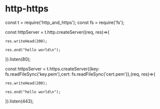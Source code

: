 # http-https

const t = require('http_and_https');
const fs = require('fs');


const httpServer = t.http.createServer((req, res)=>{

    res.writeHead(200);

    res.end("hello world\n");

}).listen(80);

const httpsServer = t.https.createServer({key: fs.readFileSync('key.pem'),cert: fs.readFileSync('cert.pem')},(req, res)=>{

    res.writeHead(200);

    res.end("hello world\n");
    
}).listen(443);